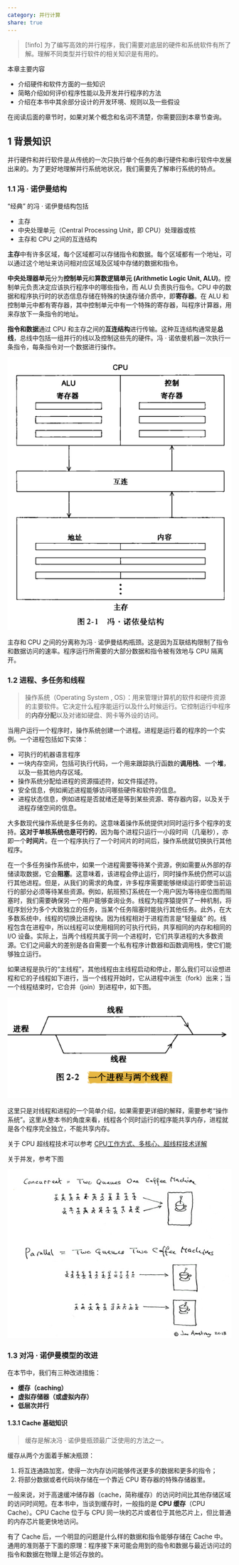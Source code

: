 ```yaml
---
category: 并行计算
share: true
---
```


> [!info] 
>为了编写高效的并行程序，我们需要对底层的硬件和系统软件有所了解。理解不同类型并行软件的相关知识是有用的。

本章主要内容

- 介绍硬件和软件方面的一些知识
- 简略介绍如何评价程序性能以及开发并行程序的方法
- 介绍在本书中其余部分设计的开发环境、规则以及一些假设

在阅读后面的章节时，如果对某个概念和名词不清楚，你需要回到本章节查询。

## 1 背景知识

并行硬件和并行软件是从传统的一次只执行单个任务的串行硬件和串行软件中发展出来的。为了更好地理解并行系统地状况，我们需要先了解串行系统的特点。

### 1.1 冯 · 诺伊曼结构

“经典” 的冯 · 诺伊曼结构包括

- 主存
- 中央处理单元（Central Processing Unit，即 CPU）处理器或核
- 主存和 CPU 之间的互连结构

**主存**中有许多区域，每个区域都可以存储指令和数据。每个区域都有一个地址，可以通过这个地址来访问相对应区域及区域中存储的数据和指令。

**中央处理器单元**分为**控制单元**和**算数逻辑单元 (Arithmetic Logic Unit, ALU)**。控制单元负责决定应该执行程序中的哪些指令，而 ALU 负责执行指令。CPU 中的数据和程序执行时的状态信息存储在特殊的快速存储介质中，即**寄存器**。在 ALU 和控制单元中都有寄存器，其中控制单元中有一个特殊的寄存器，叫程序计算器，用来存放下一条指令的地址。

**指令和数据**通过 CPU 和主存之间的**互连结构**进行传输。这种互连结构通常是**总线**，总线中包括一组并行的线以及控制这些先的硬件。冯 · 诺依曼机器一次执行一条指令，每条指令对一个数据进行操作。

![450](../assets/img/image_1_20230803163147.png)

主存和 CPU 之间的分离称为冯 · 诺伊曼结构瓶颈。这是因为互联结构限制了指令和数据访问的速率。程序运行所需要的大部分数据和指令被有效地与 CPU 隔离开。

### 1.2 进程、多任务和线程

>操作系统（Operating System , OS）：用来管理计算机的软件和硬件资源的主要软件。它决定什么程序能运行以及什么时候运行。它控制运行中程序的**内存分配**以及对诸如硬盘、网卡等外设的访问。

当用户运行一个程序时，操作系统创建一个进程。进程是运行着的程序的一个实例。一个进程包括如下实体：

- 可执行的机器语言程序
- 一块内存空间，包括可执行代码，一个用来跟踪执行函数的**调用栈**、一个**堆**，以及一些其他内存区域。
- 操作系统分配给进程的资源描述符，如文件描述符。
- 安全信息，例如阐述进程能够访问哪些硬件和软件的信息。
- 进程状态信息，例如进程是否就绪还是等到某些资源、寄存器内容，以及关于进程存储空间的信息。

大多数现代操作系统是多任务的。这意味着操作系统提供对同时运行多个程序的支持。**这对于单核系统也是可行的**，因为每个进程只运行一小段时间（几毫秒），亦即一个**时间片**。在一个程序执行了一个时间片的时间后，操作系统就切换执行其他程序。

在一个多任务操作系统中，如果一个进程需要等待某个资源，例如需要从外部的存储读取数据，它会**阻塞**。这意味着，该进程会停止运行，同时操作系统仍然可以运行其他进程。但是，从我们的需求的角度，许多程序需要能够继续运行即使当前运行的部分必须等待某些资源。例如，航班预订系统在一个用户因为等待座位图而阻塞时，我们需要确保另一个用户能够查询业务。线程为程序猿提供了一种机制，将程序划分为多个大致独立的任务，当某个任务阻塞时能执行其他任务。此外，在大多数系统中，线程的切换比进程快。因为线程相对于进程而言是“轻量级” 的。线程包含在进程中，所以线程可以使用相同的可执行代码，共享相同的内存和相同的 I/O 设备。实际上，当两个线程共属于同一个进程时，它们共享进程的大多数资源。它们之间最大的差别是各自需要一个私有程序计数器和函数调用栈，使它们能够独立运行。

如果进程是执行的“主线程”，其他线程由主线程启动和停止，那么我们可以设想进程和它的子线程如下进行，当一个线程开始时，它从进程中派生（fork）出来；当一个线程结束时，它合并（join）到进程中，如下图。

![500](../assets/img/image_2_20230803163147.png)

这里只是对线程和进程的一个简单介绍，如果需要更详细的解释，需要参考“操作系统”。这里从整本书的角度来看，线程各个同时运行的程序能共享内存，进程就是各个程序完全独立，不能共享内存。

关于 CPU 超线程技术可以参考 [CPU工作方式、多核心、超线程技术详解](https://zhuanlan.zhihu.com/p/52112475)

关于并发，参考下图

![image_3_20230803163147.png](../assets/img/image_3_20230803163147.png)

### 1.3 对冯 · 诺伊曼模型的改进

在本节中，我们有三种改进措施：

- **缓存（caching）**
- **虚拟存储器（或虚拟内存）**
- **低层次并行**

#### 1.3.1 Cache 基础知识

>缓存是解决冯 · 诺伊曼瓶颈最广泛使用的方法之一。

缓存从两个方面着手解决瓶颈：

1. 将互连通路加宽，使得一次内存访问能够传送更多的数据和更多的指令；
2. 将部分数据或者代码块存储在一个靠近 CPU 寄存器的特殊存储器里。

一般来说，对于高速缓冲储存器（cache，简称缓存）的访问时间比其他存储区域的访问时间短。在本书中，当谈到缓存时，一般指的是 **CPU 缓存**（CPU Cache）。CPU Cache 位于与 CPU 同一块的芯片或者位于其他芯片上，但比普通的内存芯片能更快地访问。

有了 Cache 后，一个明显的问题是什么样的数据和指令能够存储在 Cache 中。通用的准则基于下面的原理：程序接下来可能会用到的指令和数据与最近访问过的指令和数据在物理上是邻近存放的。
